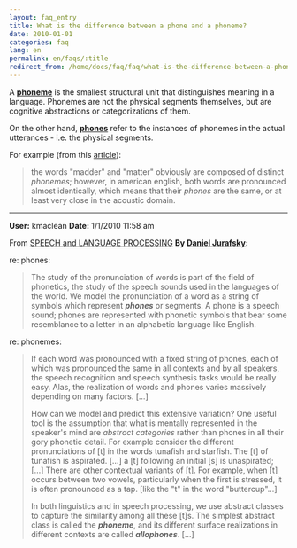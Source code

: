 ```yaml
---
layout: faq_entry
title: What is the difference between a phone and a phoneme?
date: 2010-01-01
categories: faq
lang: en
permalink: en/faqs/:title
redirect_from: /home/docs/faq/faq/what-is-the-difference-between-a-phone-and-a-phoneme
---
```

A [**phoneme**](http://en.wikipedia.org/wiki/Phoneme) is the smallest structural unit that distinguishes meaning in a language.  Phonemes are not the physical segments themselves, but are cognitive abstractions or categorizations of them.

On the other hand, [**phones**](http://en.wikipedia.org/wiki/Phone_(phonetics)) refer to the instances of phonemes in the actual utterances - i.e. the physical segments.

For example (from this [article](http://www.halcode.com/archives/2008/05/24/articulatory-speech-synthesis/)):

> the words "madder" and "matter" obviously are composed of distinct _phonemes_; however, in american english, both words are pronounced almost identically, which means that their _phones_ are the same, or at least very close in the acoustic domain.

---------------------------------

**User:** kmaclean
**Date:** 1/1/2010 11:58 am

From [SPEECH and LANGUAGE PROCESSING](http://www.cs.colorado.edu/%7Emartin/slp2.html) **By  [Daniel Jurafsky](http://www.stanford.edu/%7Ejurafsky):**

re: phones:

> The study of the pronunciation of words is part of the field of phonetics, the study of the speech sounds used in the languages of the world. We model the pronunciation of a word as a string of symbols which represent _**phones**_ or segments. A phone is a speech sound; phones are represented with phonetic symbols that bear some resemblance to a letter in an alphabetic language like English.

re: phonemes:

> If each word was pronounced with a fixed string of phones, each of which was pronounced the same in all contexts and by all speakers, the speech recognition and speech synthesis tasks would be really easy. Alas, the realization of words and phones varies massively depending on many factors. [...]
> 
> How can we model and predict this extensive variation? One useful tool is the assumption that what is mentally represented in the speaker's mind are _abstract categories_ rather than phones in all their gory phonetic detail.  For example consider the different pronunciations of [t] in the words tunafish and starfish. The [t] of tunafish is aspirated. [...] a [t] following an initial [s] is unaspirated; [...] There are other contextual variants of [t]. For example, when [t] occurs between two vowels, particularly when the first is stressed, it is often pronounced as a tap. [like the "t" in the word "buttercup"...]
> 
> In both linguistics and in speech processing, we use abstract classes to capture the similarity among all these [t]s. The simplest abstract class is called the _**phoneme**_, and its different surface realizations in different contexts are called _**allophones**_. [...]


